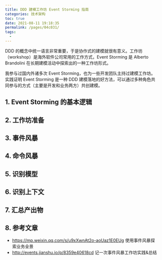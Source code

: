 ```yaml
---
title: DDD 建模工作坊 Event Storming 指南
categories: 技术架构
toc: true
date: 2021-08-11 19:18:35
permalink: /pages/04c031/
tags: 
  - 
---
```


DDD 的概念中统一语言非常重要，于是协作式的建模就很有意义。工作坊（workshop）是海外软件公司常用的工作方式，Event Storming 是 Alberto Brandolini 在长期建模活动中探索出的一种工作坊形式。

我参与过国内外诸多次 Event Storming，也为一些开发团队主持过建模工作坊。实践证明 Event Storming 是一种 DDD 建模落地的好方法，可以通过多种角色共同参与的方式（主要是开发和业务两方）共创建模。

## 1. Event Storming 的基本逻辑



## 2. 工作坊准备



## 3. 事件风暴



## 4. 命令风暴



## 5. 识别模型



## 6. 识别上下文



## 7. 汇总产出物



## 8. 参考文章

- https://mp.weixin.qq.com/s/u9xXwnAt2o-aoUaz1E0EUg  使用事件风暴探索业务全景
- http://events.jianshu.io/p/8359e40618cd 记一次事件风暴工作坊实践&总结






